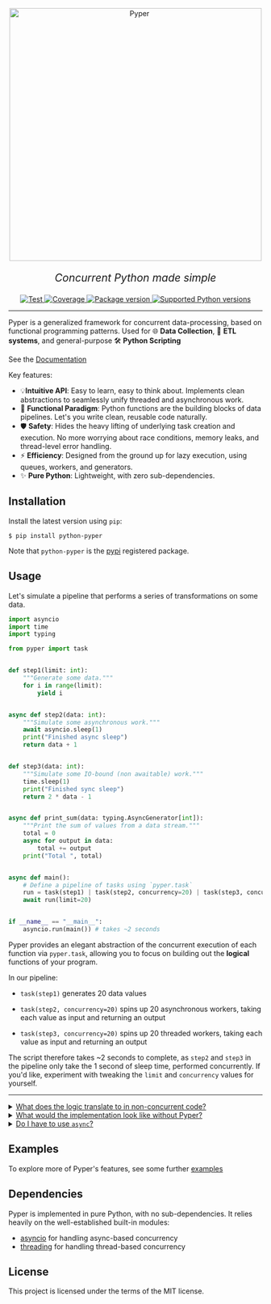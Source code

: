 <p align="center">
  <img src="https://raw.githubusercontent.com/pyper-dev/pyper/refs/heads/main/docs/src/assets/img/pyper.png" alt="Pyper" style="width: 500px;">
</p>
<p align="center" style="font-size: 1.5em;">
    <em>Concurrent Python made simple</em>
</p>

<p align="center">
<a href="https://github.com/pyper-dev/pyper/actions/workflows/test.yml" target="_blank">
    <img src="https://github.com/pyper-dev/pyper/actions/workflows/test.yml/badge.svg" alt="Test">
</a>
<a href="https://coveralls.io/github/pyper-dev/pyper" target="_blank">
    <img src="https://coveralls.io/repos/github/pyper-dev/pyper/badge.svg" alt="Coverage">
</a>
<a href="https://pypi.org/project/python-pyper" target="_blank">
    <img src="https://img.shields.io/pypi/v/python-pyper?color=%2334D058&label=pypi%20package" alt="Package version">
</a>
<a href="https://pypi.org/project/python-pyper" target="_blank">
    <img src="https://img.shields.io/pypi/pyversions/python-pyper.svg?color=%2334D058" alt="Supported Python versions">
</a>
</p>

---

Pyper is a generalized framework for concurrent data-processing, based on functional programming patterns. Used for 🌐 **Data Collection**, 🔀 **ETL systems**, and general-purpose 🛠️ **Python Scripting**

See the [Documentation](https://pyper-dev.github.io/pyper/)

Key features:

* 💡**Intuitive API**: Easy to learn, easy to think about. Implements clean abstractions to seamlessly unify threaded and asynchronous work.
* 🚀 **Functional Paradigm**: Python functions are the building blocks of data pipelines. Let's you write clean, reusable code naturally.
* 🛡️ **Safety**: Hides the heavy lifting of underlying task creation and execution. No more worrying about race conditions, memory leaks, and thread-level error handling.
* ⚡ **Efficiency**: Designed from the ground up for lazy execution, using queues, workers, and generators.
* ✨ **Pure Python**: Lightweight, with zero sub-dependencies.

## Installation

Install the latest version using `pip`:

```console
$ pip install python-pyper
```

Note that `python-pyper` is the [pypi](https://pypi.org/project/python-pyper) registered package.

## Usage

Let's simulate a pipeline that performs a series of transformations on some data. 

```python
import asyncio
import time
import typing

from pyper import task


def step1(limit: int):
    """Generate some data."""
    for i in range(limit):
        yield i


async def step2(data: int):
    """Simulate some asynchronous work."""
    await asyncio.sleep(1)
    print("Finished async sleep")
    return data + 1


def step3(data: int):
    """Simulate some IO-bound (non awaitable) work."""
    time.sleep(1)
    print("Finished sync sleep")
    return 2 * data - 1


async def print_sum(data: typing.AsyncGenerator[int]):
    """Print the sum of values from a data stream."""
    total = 0
    async for output in data:
        total += output
    print("Total ", total)


async def main():
    # Define a pipeline of tasks using `pyper.task`
    run = task(step1) | task(step2, concurrency=20) | task(step3, concurrency=20) > print_sum
    await run(limit=20)


if __name__ == "__main__":
    asyncio.run(main()) # takes ~2 seconds
```

Pyper provides an elegant abstraction of the concurrent execution of each function via `pyper.task`, allowing you to focus on building out the **logical** functions of your program.

In our pipeline:

* `task(step1)` generates 20 data values

* `task(step2, concurrency=20)` spins up 20 asynchronous workers, taking each value as input and returning an output

* `task(step3, concurrency=20)` spins up 20 threaded workers, taking each value as input and returning an output

The script therefore takes ~2 seconds to complete, as `step2` and `step3` in the pipeline only take the 1 second of sleep time, performed concurrently. If you'd like, experiment with tweaking the `limit` and `concurrency` values for yourself.

---

<details markdown="1">
<summary><u>What does the logic translate to in non-concurrent code?</u></summary>

<br>

Having defined the logical operations we want to perform on our data as functions, all we are doing is piping the output of one function to the input of another. In sequential code, this could look like:

```python
# Analogous to:
# pipeline = task(step1) | task(step2) | task(step3)
async def pipeline(limit: int):
    for data in step1(limit):
        data = await step2(data)
        data = step3(data)
        yield data


# Analogous to:
# run = pipeline > print_sum
async def run(limit: int):
    await print_sum(pipeline(limit))


async def main():
    await run(20) # takes ~40 seconds
```

Pyper uses the `|` (motivated by Unix's pipe operator) syntax as a representation of this input-output piping between tasks.

</details>

<details markdown="1">
<summary><u>What would the implementation look like without Pyper?</u></summary>

<br>

Concurrent programming in Python is notoriously difficult to get right. In a concurrent data pipeline, some challenges are:

* We want producers to concurrently execute tasks and send results to the next stage as soon as it's done processing
* We want consumers to lazily pick up output as soon as it's available from the previous stage
* We need to somehow unify the execution of threads and coroutines, without letting non-awaitable tasks clog up the event-loop

The basic approach to doing this is by using queues-- a simplified and very unabstracted implementation could be:

```python
async def pipeline(limit: int):
    q1 = asyncio.Queue()
    q2 = asyncio.Queue()
    q3 = asyncio.Queue()

    step2_concurrency=20
    step3_concurrency=20

    async def worker1():
        for data in step1(limit):
            await q1.put(data)
        for _ in range(step2_concurrency): 
            await q1.put(None)

    worker2s_finished = 0
    async def worker2():
        nonlocal worker2s_finished
        while True:
            data = await q1.get()
            if data is None:
                break
            output = await step2(data)
            await q2.put(output)
        worker2s_finished += 1
        if worker2s_finished == step2_concurrency:
            for _ in range(step3_concurrency): 
                await q2.put(None)

    worker3s_finished = 0
    async def worker3():
        nonlocal worker3s_finished
        loop = asyncio.get_running_loop()
        while True:
            data = await q2.get()
            if data is None:
                break
            # Pyper uses a custom thread group handler instead of run_in_executor
            output = await loop.run_in_executor(None, step3, data)
            await q3.put(output)
        worker3s_finished += 1
        if worker3s_finished == step3_concurrency:
            await q3.put(None)

    async with asyncio.TaskGroup() as tg:
        # Start all workers in the background
        tg.create_task(worker1())
        for _ in range(step2_concurrency):
            tg.create_task(worker2())
        for _ in range(step3_concurrency):
            tg.create_task(worker3())
        # Yield data until all workers have stopped
        while True:
            data = await q3.get()
            if data is None:
                break
            yield data


async def run(limit: int):
    await print_sum(pipeline(limit))


async def main():
    await run(20) # takes ~2 seconds
```

This implementation achieves the basic desired concurrent data flow, but still lacks some quality-of-life features that Pyper takes care of, like error handling within threads.

Pyper handles the complexities of managing queues and workers, so that this code can be reduced to the two-line main function in the example above.

</details>

<details markdown="1">
<summary><u>Do I have to use <code>async</code>?</u></summary>

<br>

No-- not every program is asynchronous, so Pyper pipelines are by default synchronous, as long as their tasks are defined as synchronous functions. For example:

```python
import time
import typing

from pyper import task


def step1(limit: int):
    for i in range(limit):
        yield i


def step2(data: int):
    time.sleep(1)
    return data + 1


def step3(data: int):
    time.sleep(1)
    return 2 * data - 1


def print_sum(data: typing.Generator[int]):
    total = 0
    for output in data:
        total += output
    print("Total ", total)


def main():
    run = task(step1) \
        | task(step2, concurrency=20) \
        | task(step3, concurrency=20) \
        > print_sum
    # Run synchronously
    run(limit=20)


if __name__ == "__main__":
    main() # takes ~2 seconds
```

A pipeline consisting of _at least one asynchronous function_ becomes an `AsyncPipeline`, which exposes the same logical function, provided `async` and `await` syntax in all of the obvious places. This makes it effortless to unify synchronously defined and asynchronously defined functions where need be.

</details>

## Examples

To explore more of Pyper's features, see some further [examples](https://pyper-dev.github.io/pyper/docs/Examples)

## Dependencies

Pyper is implemented in pure Python, with no sub-dependencies. It relies heavily on the well-established built-in modules:
* [asyncio](https://docs.python.org/3/library/asyncio.html) for handling async-based concurrency
* [threading](https://docs.python.org/3/library/threading.html) for handling thread-based concurrency

## License

This project is licensed under the terms of the MIT license.